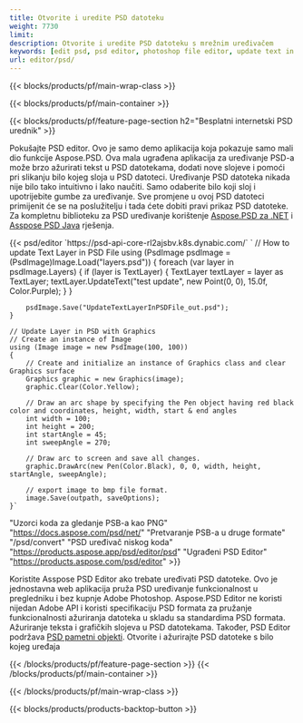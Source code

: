 ```yaml
---
title: Otvorite i uredite PSD datoteku
weight: 7730
limit: 
description: Otvorite i uredite PSD datoteku s mrežnim uređivačem
keywords: [edit psd, psd editor, photoshop file editor, update text in psd, update psd, open psd, update text in psd]
url: editor/psd/
---
```


{{< blocks/products/pf/main-wrap-class >}}

{{< blocks/products/pf/main-container >}}

{{< blocks/products/pf/feature-page-section h2="Besplatni internetski PSD urednik" >}}
<p>Pokušajte PSD editor. Ovo je samo demo aplikacija koja pokazuje samo mali dio funkcije Aspose.PSD. Ova mala ugrađena aplikacija za uređivanje PSD-a može brzo ažurirati tekst u PSD datotekama, dodati nove slojeve i pomoći pri slikanju bilo kojeg sloja u PSD datoteci. Uređivanje PSD datoteka nikada nije bilo tako intuitivno i lako naučiti. Samo odaberite bilo koji sloj i upotrijebite gumbe za uređivanje. Sve promjene u ovoj PSD datoteci primijenit će se na poslužitelju i tada ćete dobiti pravi prikaz PSD datoteke. Za kompletnu biblioteku za PSD uređivanje korištenje <a href="/psd/{{< lang-code >}}net">Aspose.PSD za .NET</a> i <a href="/psd/{{< lang-code >}}java">Asspose PSD Java</a> rješenja. </p>
{{< psd/editor `https://psd-api-core-rl2ajsbv.k8s.dynabic.com/` 
`	// How to update Text Layer in PSD File
	using (PsdImage psdImage = (PsdImage)Image.Load("layers.psd"))
  	{
		foreach (var layer in psdImage.Layers)
		{
			if (layer is TextLayer)
			{
				TextLayer textLayer = layer as TextLayer;
				textLayer.UpdateText("test update", new Point(0, 0), 15.0f, Color.Purple);
			}
		}

		psdImage.Save("UpdateTextLayerInPSDFile_out.psd");
	}
	
	// Update Layer in PSD with Graphics
	// Create an instance of Image
	using (Image image = new PsdImage(100, 100))
	{
		// Create and initialize an instance of Graphics class and clear Graphics surface
		Graphics graphic = new Graphics(image);
		graphic.Clear(Color.Yellow);

		// Draw an arc shape by specifying the Pen object having red black color and coordinates, height, width, start & end angles                 
		int width = 100;
		int height = 200;
		int startAngle = 45;
		int sweepAngle = 270;

		// Draw arc to screen and save all changes.
		graphic.DrawArc(new Pen(Color.Black), 0, 0, width, height, startAngle, sweepAngle);

		// export image to bmp file format.
		image.Save(outpath, saveOptions);
	}` 
"Uzorci koda za gledanje PSB-a kao PNG"  "https://docs.aspose.com/psd/net/" 
"Pretvaranje PSB-a u druge formate"  "/psd/convert" 
"PSD uređivač niskog koda" "https://products.aspose.app/psd/editor/psd" 
"Ugrađeni PSD Editor" "https://products.aspose.com/psd/editor" >}}
<p>Koristite Asspose PSD Editor ako trebate uređivati PSD datoteke. Ovo je jednostavna web aplikacija pruža PSD uređivanje funkcionalnost u pregledniku i bez kupnje Adobe Photoshop. Aspose.PSD Editor ne koristi nijedan Adobe API i koristi specifikaciju PSD formata za pružanje funkcionalnosti ažuriranja datoteka u skladu sa standardima PSD formata. Ažuriranje teksta i grafičkih slojeva u PSD datotekama. Također, PSD Editor podržava <a href="https://reference.aspose.com/psd/net/aspose.psd.fileformats.psd.layers.smartobjects/smartobjectlayer/">PSD pametni objekti</a>. Otvorite i ažurirajte PSD datoteke s bilo kojeg uređaja</p>

{{< /blocks/products/pf/feature-page-section >}}
{{< /blocks/products/pf/main-container >}}


{{< /blocks/products/pf/main-wrap-class >}}

{{< blocks/products/products-backtop-button >}}
